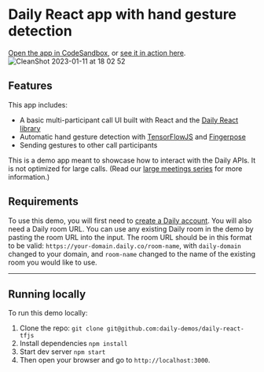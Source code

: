 # Daily React app with hand gesture detection
[Open the app in CodeSandbox](https://codesandbox.io/s/github/daily-demos/daily-react-tfjs), or [see it in action here](https://890sio.csb.app/).
![CleanShot 2023-01-11 at 18 02 52](https://user-images.githubusercontent.com/12814720/211870277-885759c0-481e-4121-bf94-d4b6ae53ad1b.gif)

## Features

This app includes:

- A basic multi-participant call UI built with React and the [Daily React library](https://docs.daily.co/reference/daily-react)
- Automatic hand gesture detection with [TensorFlowJS](https://github.com/tensorflow/tfjs) and [Fingerpose](https://github.com/andypotato/fingerpose)
- Sending gestures to other call participants

This is a demo app meant to showcase how to interact with the Daily APIs. It is not optimized for large calls. (Read our [large meetings series](https://www.daily.co/blog/tag/large-meeting-series/) for more information.)

## Requirements

To use this demo, you will first need to [create a Daily account](https://dashboard.daily.co/signup). 
You will also need a Daily room URL. You can use any existing Daily room in the demo by pasting the room URL into the input. The room URL should be in this format to be valid: `https://your-domain.daily.co/room-name`, with `daily-domain` changed to your domain, and `room-name` changed to the name of the existing room you would like to use.

---

## Running locally

To run this demo locally:

1. Clone the repo: `git clone git@github.com:daily-demos/daily-react-tfjs`
2. Install dependencies `npm install`
3. Start dev server `npm start`
4. Then open your browser and go to `http://localhost:3000`.
